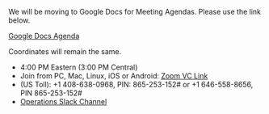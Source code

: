 We will be moving to Google Docs for Meeting Agendas. Please use the link below.

[Google Docs Agenda](https://docs.google.com/document/d/1uxclgYTamgz0i1DhQO6ksE3jpyDvyWIqrlSi2fzOEi8/edit#heading=h.xfsa5m8sz03o)

Coordinates will remain the same.

   * 4:00 PM Eastern (3:00 PM Central)
   * Join from PC, Mac, Linux, iOS or Android: [Zoom VC Link](https://IU.zoom.us/j/865253152)
   * (US Toll): +1 408-638-0968, PIN: 865-253-152# or +1 646-558-8656, PIN 865-253-152#
   * [Operations Slack Channel](https://opensciencegrid.slack.com/messages/C5GAYBGA0/)
